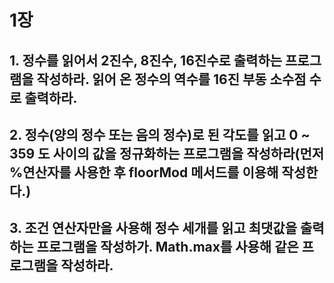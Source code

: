 # 1장

## 1. 정수를 읽어서 2진수, 8진수, 16진수로 출력하는 프로그램을 작성하라. 읽어 온 정수의 역수를 16진 부동 소수점 수로 출력하라.

## 2. 정수(양의 정수 또는 음의 정수)로 된 각도를 읽고 0 ~ 359 도 사이의 값을 정규화하는 프로그램을 작성하라(먼저 %연산자를 사용한 후 floorMod 메서드를 이용해 작성한다.)

## 3. 조건 연산자만을 사용해 정수 세개를 읽고 최댓값을 출력하는 프로그램을 작성하가. Math.max를 사용해 같은 프로그램을 작성하라.
